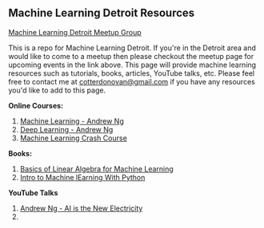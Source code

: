 ## Machine Learning Detroit Resources

[Machine Learning Detroit Meetup Group](https://www.meetup.com/meetup-group-MbWhjVnr/)

This is a repo for Machine Learning Detroit. If you're in the Detroit area and would like to come to a meetup then please checkout the meetup page for upcoming events in the link above. This page will provide machine learning resources such as tutorials, books, articles, YouTube talks, etc. Please feel free to contact me at cotterdonovan@gmail.com if you have any resources you'd like to add to this page.

**Online Courses:**
1. [Machine Learning - Andrew Ng](https://www.coursera.org/learn/machine-learning)
2. [Deep Learning - Andrew Ng](https://www.coursera.org/specializations/deep-learning)
3. [Machine Learning Crash Course](https://developers.google.com/machine-learning/crash-course/ml-intro)

**Books:**
1. [Basics of Linear Algebra for Machine Learning](https://machinelearningmastery.com/linear_algebra_for_machine_learning/)
2. [Intro to Machine lEarning With Python](https://www.amazon.com/Introduction-Machine-Learning-Python-Scientists/dp/1449369413/ref=sr_1_3?ie=UTF8&qid=1524617175&sr=8-3&keywords=intro+to+machine+learning+with+python)

**YouTube Talks**
1. [Andrew Ng - AI is the New Electricity](https://www.youtube.com/watch?v=21EiKfQYZXc)
2.

